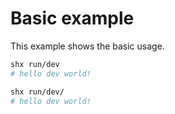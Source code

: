 # Basic example

This example shows the basic usage.

```sh
shx run/dev
# hello dev world!
```

```sh
shx run/dev/
# hello dev world!
```

